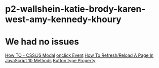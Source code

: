 # p2-wallshein-katie-brody-karen-west-amy-kennedy-khoury

# We had no issues

[How TO - CSS/JS Modal](https://www.w3schools.com/howto/howto_css_modals.asp)
[onclick Event](https://www.w3schools.com/jsref/event_onclick.asp?msclkid=aad41bf2b8e011ec898d5d1e88e057ae)
[How To Refresh/Reload A Page In JavaScript 10 Methods](https://techbriefers.com/10-methods-for-how-to-refresh-a-page-in-javascript/#:~:text=1%20Use%20reload%20%28%29%20method%20to%20refresh%20page,...%2010%20Replace%20current%20location%20by%20self-location%20reference?msclkid=f801c325b84111ec98ebf1c51c56f2fe)
[Button type Property](https://www.w3schools.com/jsref/prop_pushbutton_type.asp?msclkid=2e700212b84111ecb3111a4295564b3c)
